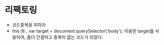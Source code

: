# 리팩토링

+ 코드중복을 피하자
+ this 와 ,  var target = document.querySelector('body'); 이용한 target를 사용하여, 좀더 간결하고 중복이 없는 코드가 되었다.

